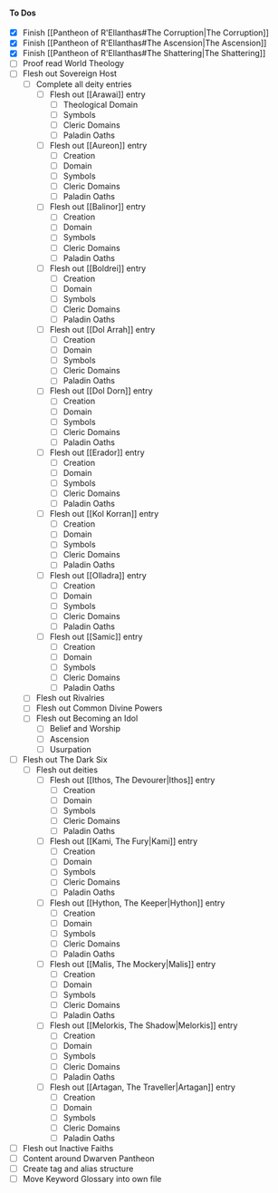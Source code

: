 #### To Dos
- [x] Finish [[Pantheon of R'Ellanthas#The Corruption|The Corruption]]
- [x] Finish [[Pantheon of R'Ellanthas#The Ascension|The Ascension]]
- [x] Finish [[Pantheon of R'Ellanthas#The Shattering|The Shattering]]
- [ ] Proof read World Theology
- [ ] Flesh out Sovereign Host
	- [ ] Complete all deity entries
		- [ ] Flesh out [[Arawai]] entry
			- [ ] Theological Domain
			- [ ] Symbols
			- [ ] Cleric Domains
			- [ ] Paladin Oaths
		- [ ] Flesh out [[Aureon]] entry
			- [ ] Creation
			- [ ] Domain
			- [ ] Symbols
			- [ ] Cleric Domains
			- [ ] Paladin Oaths
		- [ ] Flesh out [[Balinor]] entry
			- [ ] Creation
			- [ ] Domain
			- [ ] Symbols
			- [ ] Cleric Domains
			- [ ] Paladin Oaths
		- [ ] Flesh out [[Boldrei]] entry
			- [ ] Creation
			- [ ] Domain
			- [ ] Symbols
			- [ ] Cleric Domains
			- [ ] Paladin Oaths
		- [ ] Flesh out [[Dol Arrah]] entry
			- [ ] Creation
			- [ ] Domain
			- [ ] Symbols
			- [ ] Cleric Domains
			- [ ] Paladin Oaths
		- [ ] Flesh out [[Dol Dorn]] entry
			- [ ] Creation
			- [ ] Domain
			- [ ] Symbols
			- [ ] Cleric Domains
			- [ ] Paladin Oaths
		- [ ] Flesh out [[Erador]] entry
			- [ ] Creation
			- [ ] Domain
			- [ ] Symbols
			- [ ] Cleric Domains
			- [ ] Paladin Oaths
		- [ ] Flesh out [[Kol Korran]] entry
			- [ ] Creation
			- [ ] Domain
			- [ ] Symbols
			- [ ] Cleric Domains
			- [ ] Paladin Oaths
		- [ ] Flesh out [[Olladra]] entry
			- [ ] Creation
			- [ ] Domain
			- [ ] Symbols
			- [ ] Cleric Domains
			- [ ] Paladin Oaths
		- [ ] Flesh out [[Samic]] entry
			- [ ] Creation
			- [ ] Domain
			- [ ] Symbols
			- [ ] Cleric Domains
			- [ ] Paladin Oaths
	- [ ] Flesh out Rivalries
	- [ ] Flesh out Common Divine Powers
	- [ ] Flesh out Becoming an Idol
		- [ ] Belief and Worship
		- [ ] Ascension
		- [ ] Usurpation
- [ ] Flesh out The Dark Six
	- [ ] Flesh out deities
		- [ ] Flesh out [[Ithos, The Devourer|Ithos]] entry
			- [ ] Creation
			- [ ] Domain
			- [ ] Symbols
			- [ ] Cleric Domains
			- [ ] Paladin Oaths
		- [ ] Flesh out [[Kami, The Fury|Kami]] entry
			- [ ] Creation
			- [ ] Domain
			- [ ] Symbols
			- [ ] Cleric Domains
			- [ ] Paladin Oaths
		- [ ] Flesh out [[Hython, The Keeper|Hython]] entry
			- [ ] Creation
			- [ ] Domain
			- [ ] Symbols
			- [ ] Cleric Domains
			- [ ] Paladin Oaths
		- [ ] Flesh out [[Malis, The Mockery|Malis]] entry
			- [ ] Creation
			- [ ] Domain
			- [ ] Symbols
			- [ ] Cleric Domains
			- [ ] Paladin Oaths
		- [ ] Flesh out [[Melorkis, The Shadow|Melorkis]] entry
			- [ ] Creation
			- [ ] Domain
			- [ ] Symbols
			- [ ] Cleric Domains
			- [ ] Paladin Oaths
		- [ ] Flesh out [[Artagan, The Traveller|Artagan]] entry
			- [ ] Creation
			- [ ] Domain
			- [ ] Symbols
			- [ ] Cleric Domains
			- [ ] Paladin Oaths
- [ ] Flesh out Inactive Faiths
- [ ] Content around Dwarven Pantheon
- [ ] Create tag and alias structure
- [ ] Move Keyword Glossary into own file